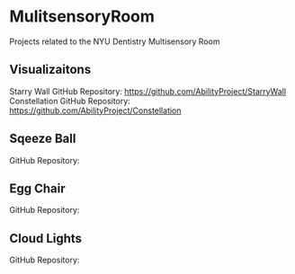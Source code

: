 # MulitsensoryRoom
Projects related to the NYU Dentistry Multisensory Room

## Visualizaitons
Starry Wall GitHub Repository: https://github.com/AbilityProject/StarryWall
Constellation GitHub Repository: https://github.com/AbilityProject/Constellation

## Sqeeze Ball
GitHub Repository:

## Egg Chair
GitHub Repository:

## Cloud Lights
GitHub Repository:
